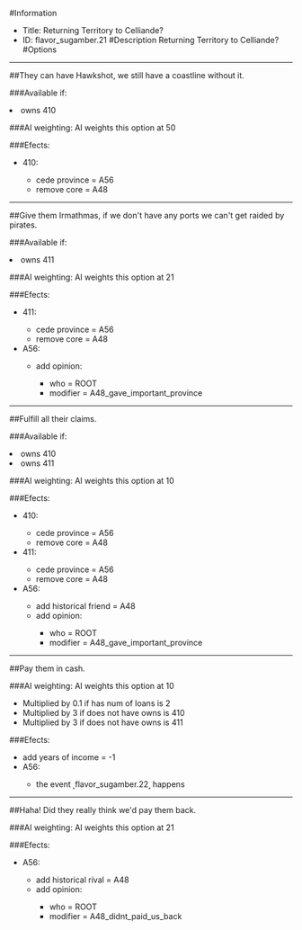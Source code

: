 #Information
 - Title: Returning Territory to Celliande?
 - ID: flavor_sugamber.21
#Description
Returning Territory to Celliande?
#Options

___
##They can have Hawkshot, we still have a coastline without it.

###Available if:
<li>owns 410</li>

###AI weighting:
AI weights this option at 50


###Efects:<ul><li>410:</li><ul><li>cede province = A56</li><li>remove core = A48</li></ul></ul>

___
##Give them Irmathmas, if we don't have any ports we can't get raided by pirates.

###Available if:
<li>owns 411</li>

###AI weighting:
AI weights this option at 21


###Efects:<ul><li>411:</li><ul><li>cede province = A56</li><li>remove core = A48</li></ul><li>A56:</li><ul><li>add opinion:</li><ul><li>who = ROOT</li><li>modifier = A48_gave_important_province</li></ul></ul></ul>

___
##Fulfill all their claims.

###Available if:
<li>owns 410</li><li>owns  411</li>

###AI weighting:
AI weights this option at 10


###Efects:<ul><li>410:</li><ul><li>cede province = A56</li><li>remove core = A48</li></ul><li>411:</li><ul><li>cede province = A56</li><li>remove core = A48</li></ul><li>A56:</li><ul><li>add historical friend = A48</li><li>add opinion:</li><ul><li>who = ROOT</li><li>modifier = A48_gave_important_province</li></ul></ul></ul>

___
##Pay them in cash.

###AI weighting:
AI weights this option at 10
 - Multiplied by 0.1 if has num of loans is 2
 - Multiplied by 3 if does not have owns is 410
 - Multiplied by 3 if does not have owns is 411


###Efects:<ul><li>add years of income = -1</li><li>A56:</li><ul><li>the event ˻flavor_sugamber.22˼ happens</li></ul></ul>

___
##Haha! Did they really think we'd pay them back.

###AI weighting:
AI weights this option at 21


###Efects:<ul><li>A56:</li><ul><li>add historical rival = A48</li><li>add opinion:</li><ul><li>who = ROOT</li><li>modifier = A48_didnt_paid_us_back</li></ul></ul></ul>
